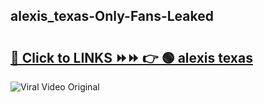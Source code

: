 
 ## alexis_texas-Only-Fans-Leaked

# <h2><a href="https://clipsfans.com/alexis_texas&ref=git">🔗 Click to LINKS ⏩⏩ 👉 🟢 alexis texas </a></h2>

<a href="https://clipsfans.com/alexis_texas&ref=git" rel="nofollow" data-target="animated-image.originalLink"><img src="https://i.ibb.co.com/xMMVF88/686577567.gif" alt="Viral Video Original" style="max-width: 100%; display: inline-block;" data-target="animated-image.originalImage"></a>
